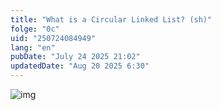 ```yaml
---
title: "What is a Circular Linked List? (sh)"
folge: "0c"
uid: "250724084949"
lang: "en"
pubDate: "July 24 2025 21:02"
updatedDate: "Aug 20 2025 6:30"
---
```


![img](/images/sh/250724084949.webp)